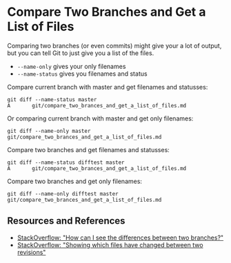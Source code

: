 # Compare Two Branches and Get a List of Files

Comparing two branches (or even commits) might give your a lot of output, but you can tell Git to just give you a list of the files.

- `--name-only` gives your only filenames
- `--name-status` gives you filenames and status

Compare current branch with master and get filenames and statusses:

```shell
git diff --name-status master
A       git/compare_two_brances_and_get_a_list_of_files.md
```

Or comparing current branch with master and get only filenames:

```shell
git diff --name-only master
git/compare_two_brances_and_get_a_list_of_files.md
```

Compare two branches and get filenames and statusses:

```shell
git diff --name-status difftest master
A       git/compare_two_brances_and_get_a_list_of_files.md
```

Compare two branches and get only filenames:

```shell
git diff --name-only difftest master
git/compare_two_brances_and_get_a_list_of_files.md
```

## Resources and References

- [StackOverflow: "How can I see the differences between two branches?"](https://stackoverflow.com/questions/9834689/how-can-i-see-the-differences-between-two-branches)
- [StackOverflow: "Showing which files have changed between two revisions"](https://stackoverflow.com/questions/822811/showing-which-files-have-changed-between-two-revisions)

